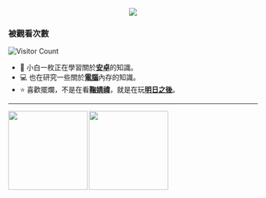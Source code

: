 <p align="center"><img src="https://i.imgur.com/A6bWGFl.gif"/></p>

### 被觀看次數

![Visitor Count](https://profile-counter.glitch.me/sujiuer5201314/count.svg)

- 📱 小白一枚正在學習關於[**安卓**](https://www.android.com/)的知識。
- 💻 也在研究一些關於[**電腦**](https://www.microsoft.com/)內存的知識。
- ⭐️ 喜歡擺爛，不是在看[**鞠婧禕**](https://overseas.weibo.com/3669102477)，就是在玩[**明日之後**](https://mrzh.163.com/)。
  
---

<div>
  <a href="https://github.com/sujiuer5201314">
    <img align="left" height="160" src="https://github-readme-stats.vercel.app/api/top-langs/?username=sujiuer5201314&show_icons=true&theme=transparent&layout=compact&locale=zh-tw" />
  </a>
  <a href="https://github.com/sujiuer5201314">
    <img align="left" height="160" src="https://github-readme-stats.vercel.app/api?username=sujiuer5201314&show_icons=true&theme=transparent&locale=zh-tw&count_private=true" />
  </a>
</div>
